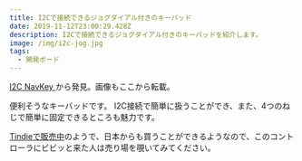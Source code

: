 ```yaml
---
title: I2Cで接続できるジョグダイアル付きのキーパッド
date: 2019-11-12T23:00:29.428Z
description: I2Cで接続できるジョグダイアル付きのキーパッドを紹介します。
image: /img/i2c-jog.jpg
tags:
  - 開発ボード
---
```

[I2C NavKey](https://hackaday.io/project/164886-i2c-navkey)から発見。画像もここから転載。

便利そうなキーバッドです。 I2C接続で簡単に扱うことができ、また、4つのねじで簡単に固定できるところも魅力です。

[Tindieで販売中](https://www.tindie.com/products/Saimon/i2c-navkey-7-functions-joypad-on-the-i2c-bus/)のようで、日本からも買うことができるようなので、このコントローラにビビッと来た人は売り場を覗いてみてください。
